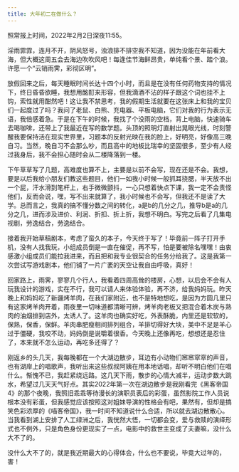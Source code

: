 ```yaml
---
title: 大年初二在做什么？
---
```


照常报上时间，2022年2月2日深夜11:55。

淫雨霏霏，连月不开，阴风怒号，浊浪排不排空我不知道，因为没能在年前看大海，但大概这周五会去海边吹吹风吧！每逢佳节海鲜昂贵，单纯看个景、踏个浪。许愿一个“云销雨霁，彩彻区明”。

放假回来之后，每天睡眠时间长达十四个小时，而且是在没有任何药物支持的情况下，终日昏昏欲睡，我想用酩酊来形容，但我滴酒不沾的样子跟这个词也挂不上钩，索性就用酣然吧！这让我不禁思考，我的假期生活就要在这张床上和我的宝贝们一起度过了吗？我问了老鼠、白熊、充电器、平板电脑，它们对我的行为表示无语，我倍感着急。于是在下午的时候，我找了个没雨的空档，背上电脑，快速骑车去喝咖啡，还带上了我最近在写的数学题。头顶的照明灯直射出晃眼光线，时刻警醒我要保持活在现实世界里，习题本的反射光映在我的脸上，好明亮，好像高三晚自习。当然，晚自习不会那么吵，而且高中的地板比瑞幸的坚固很多，至少有人经过我身后，我不会担心随时会从二楼降落到一楼。

下午草草写了几题，高难度也算不上，主要是以前不会写，现在还是不会。我想，要是以后我给小朋友们教这些题目，他们一如我小时候一般抓耳挠腮，半天放不出一个屁，汗水滑到笔杆上，右手微微颤抖，一心只想着快点下课，我一定不会责怪他们，反而会说，嘿，写不出来就算了，我小时候也不会写，但我还不是读了大学。总而言之，我真的搞不懂分数之间的转化，a是b的几分之几，推导b是a的几分之几，进而涉及进价、利润、折扣、折上折，我想不明白。写完之后看了几集电视剧，劳逸结合，劳逸结合。

接着我开始草稿剧本，考虑了蛮久的本子，今天终于写了！毕竟前一阵子打开手机，没有人找我玩，小组成员倒是一直在催促，再不写，怕是要被除名嘿嘿！由衷感激小组成员们能拉我进来，而且把和我专业很契合的任务分给我了。这是我第一次尝试写游戏剧本，他们铺了一片广袤的天空让我自由呼吸，真好！

回家路上，雨霁，寥寥几个行人，我看着四周高耸的楼房，心想，以后会不会有人玩我设计的游戏，实在不行，我可以请人来体验体验，再不济，给我妈妈玩。昨天晚上和妈妈吃了新疆烤羊肉，在我们家附近，也不是特地想吃，是因为方圆几里只有这家烤羊肉开着，雨夜里一切味道都清晰可辨，烤羊肉老板又把混合着木炭与熟肉的油烟排到店外，太诱人了。这羊肉也确实好吃，外表酥脆，内里还是软软的，保熟，保香，保鲜。羊肉串肥瘦相间排列组合，羊排切得好大块，美中不足是羊心过于僵硬，我咬不动，妈妈倒是说嚼着很香。今天晚上还像再吃，想想还是忍住了，本来就不怎么运动，再吃多还得了？

刚返乡的头几天，我每晚都在一个大湖边散步，耳边有小动物们窸窸窣窣的声音，也有湖岸上的唱歌声，我听出来这些叔叔阿姨在用本地话唱，却听不明白他们在唱什么。惭愧不已，我赶紧绕远路。这几天下雨，散步的心情大减半，运动步数大跳水，希望过几天天气好点。其实2022年第一次在湖边散步是我刚看完《黑客帝国4》的那个夜晚，我照旧乖乖等待漫长的演职员表后的彩蛋，虽然影院工作人员说根本没有彩蛋，但我感觉应该按照这对姐妹导演的性格会有吧，果然有，但却是搞笑色彩浓厚的《喵客帝国》，我一时间不知道说什么合适，所以就去湖边散散心。当我看到湖上安排了人工绿洲之后，我恍然大悟，一切都会变，爱与救赎的演绎形式也不例外，只是角色身份更现实了一点，电影中的救世主变成了夫妻嘛，没什么大不了的。

没什么大不了的，就是我近期最大的心得体会，什么也不要说，毕竟大过年的，害！